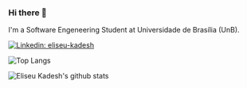 ### Hi there 👋

I'm a Software Engeneering Student at Universidade de Brasília (UnB).

[![Linkedin: eliseu-kadesh](https://img.shields.io/badge/linkedin-%230077B5.svg?&style=for-the-badge&logo=linkedin&logoColor=white)](https://www.linkedin.com/in/eliseu-kadesh/)

![Top Langs](https://github-readme-stats.vercel.app/api/top-langs/?username=eliseukadesh67&theme=dracula)

![Eliseu Kadesh's github stats](https://github-readme-stats.vercel.app/api?username=eliseukadesh67&show_icons=true&theme=dracula)
